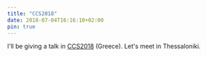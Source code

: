 ```yaml
---
title: "CCS2018"
date: 2018-07-04T16:16:10+02:00
pin: true
---
```


I'll be giving a talk in [CCS2018](http://ccs2018.web.auth.gr/) (Greece).
Let's meet in Thessaloniki.
